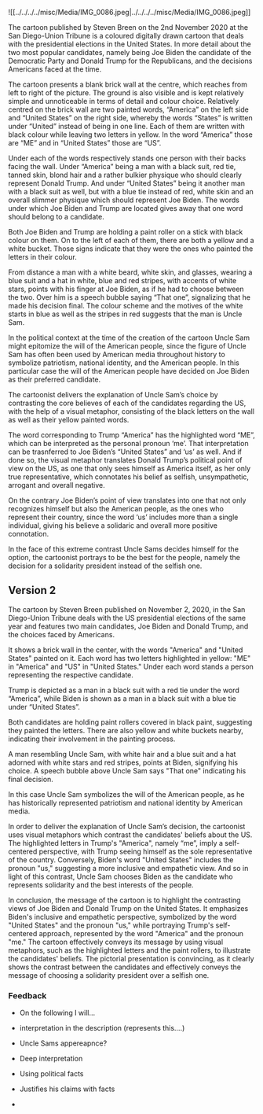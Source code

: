 ![[../../../../misc/Media/IMG_0086.jpeg|../../../../misc/Media/IMG_0086.jpeg]]

The cartoon published by Steven Breen on the 2nd November 2020 at the San Diego-Union Tribune is a coloured digitally drawn cartoon that deals with the presidential elections in the United States. In more detail about the two most popular candidates, namely being Joe Biden the candidate of the Democratic Party and Donald Trump for the Republicans, and the decisions Americans faced at the time.

The cartoon presents a blank brick wall at the centre, which reaches from left to right of the picture. The ground is also visible and is kept relatively simple and unnoticeable in terms of detail and colour choice. Relatively centred on the brick wall are two painted words, “America” on the left side and “United States” on the right side, whereby the words “States” is written under “United” instead of being in one line.  Each of them are written with black colour while leaving two letters in yellow. In the word “America” those are “ME” and in “United States” those are “US”. 

Under each of the words respectively stands one person with their backs facing the wall. Under “America” being a man with a black suit, red tie, tanned skin, blond hair and a rather bulkier physique who should clearly represent Donald Trump.
And under “United States” being it another man with a black suit as well, but with a blue tie instead of red, white skin and an overall slimmer physique which should represent Joe Biden. 
The words under which Joe Biden and Trump are located gives away that one word should belong to a candidate.

Both Joe Biden and Trump are holding a paint roller on a stick with black colour on them. On to the left of each of them, there are both a yellow and a white bucket. Those signs indicate that they were the ones who painted the letters in their colour. 

From distance a man with a white beard, white skin, and glasses, wearing a blue suit and a hat in white, blue and red stripes, with accents of white stars, points with his finger at Joe Biden, as if he had to choose between the two. Over him is a speech bubble saying “That one”, signalizing that he made his decision final. The colour scheme and the motives of the white starts in blue as well as the stripes in red suggests that the man is Uncle Sam. 

In the political context at the time of the creation of the cartoon Uncle Sam might epitomize the will of the American people, since the figure of Uncle Sam has often been used by American media throughout history to symbolize patriotism, national identity, and the American people. In this particular case the will of the American people have decided on Joe Biden as their preferred candidate.   

The cartoonist delivers the explanation of Uncle Sam’s choice by contrasting the core believes of each of the candidates regarding the US, with the help of a visual metaphor, consisting of the black letters on the wall as well as their yellow painted words. 

The word corresponding to Trump “America” has the highlighted word “ME”, which can be interpreted as the personal pronoun ‘me’. That interpretation can be trasnferred to Joe Biden’s “United States” and ‘us’ as well. And if done so, the visual metaphor translates Donald Trump’s political point of view on the US, as one that only sees himself as America itself, as her only true representative, which connotates his belief as selfish, unsympathetic, arrogant and overall negative.

On the contrary Joe Biden’s point of view translates into one that not only recognizes himself but also the American people, as the ones who represent their country, since the word ‘us’ includes more than a single individual, giving his believe a solidaric and overall more positive connotation.

In the face of this extreme contrast Uncle Sams decides himself for the option, the cartoonist portrays to be the best for the people, namely the decision for a solidarity president instead of the selfish one. 


## Version 2

The cartoon by Steven Breen published on November 2, 2020, in the San Diego-Union Tribune deals with the US presidential elections of the same year and features two main candidates, Joe Biden and Donald Trump, and the choices faced by Americans. 

It shows a brick wall in the center, with the words "America" and "United States" painted on it. Each word has two letters highlighted in yellow: "ME" in "America" and "US" in "United States." Under each word stands a person representing the respective candidate.

Trump is depicted as a man in a black suit with a red tie under the word “America”, while Biden is shown as a man in a black suit with a blue tie under “United States”.

Both candidates are holding paint rollers covered in black paint, suggesting they painted the letters. There are also yellow and white buckets nearby, indicating their involvement in the painting process. 

A man resembling Uncle Sam, with white hair and a blue suit and a hat adorned with white stars and red stripes, points at Biden, signifying his choice. A speech bubble above Uncle Sam says "That one" indicating his final decision. 

In this case Uncle Sam symbolizes the will of the American people, as he has historically represented patriotism and national identity by American media.

In order to deliver the explanation of Uncle Sam’s decision, the cartoonist uses visual metaphors which contrast the candidates' beliefs about the US. 
The highlighted letters in Trump's "America", namely “me”, imply a self-centered perspective, with Trump seeing himself as the sole representative of the country. 
Conversely, Biden's word "United States" includes the pronoun "us," suggesting a more inclusive and empathetic view.
And so in light of this contrast, Uncle Sam chooses Biden as the candidate who represents solidarity and the best interests of the people.

In conclusion, the message of the cartoon is to highlight the contrasting views of Joe Biden and Donald Trump on the United States. It emphasizes Biden's inclusive and empathetic perspective, symbolized by the word "United States" and the pronoun "us," while portraying Trump's self-centered approach, represented by the word "America" and the pronoun "me." 
The cartoon effectively conveys its message by using visual metaphors, such as the highlighted letters and the paint rollers, to illustrate the candidates' beliefs. 
The pictorial presentation is convincing, as it clearly shows the contrast between the candidates and effectively conveys the message of choosing a solidarity president over a selfish one.


### Feedback

- On the following I will…
- interpretation in the description (represents this….)
- Uncle Sams appereapnce?

- Deep interpretation
- Using political facts 

- Justifies his claims with facts 

- 